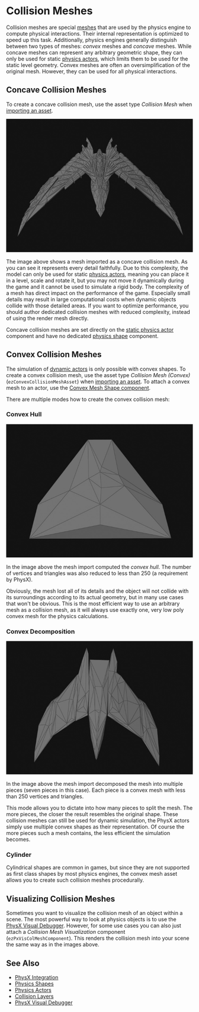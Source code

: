 # Collision Meshes

Collision meshes are special [meshes](../../../graphics/meshes/meshes-overview.md) that are used by the physics engine to compute physical interactions. Their internal representation is optimized to speed up this task. Additionally, physics engines generally distinguish between two types of meshes: *convex* meshes and *concave* meshes. While concave meshes can represent any arbitrary geometric shape, they can only be used for static [physics actors](../actors/physx-actors.md), which limits them to be used for the static level geometry. Convex meshes are often an oversimplification of the original mesh. However, they can be used for all physical interactions.

## Concave Collision Meshes

To create a concave collision mesh, use the asset type *Collision Mesh* when [importing an asset](../../../assets/import-assets.md).

![Concave Collision Mesh](../media/colmesh-concave.jpg)

The image above shows a mesh imported as a concave collision mesh. As you can see it represents every detail faithfully. Due to this complexity, the model can only be used for static [physics actors](../actors/physx-actors.md), meaning you can place it in a level, scale and rotate it, but you may not move it dynamically during the game and it cannot be used to simulate a rigid body. The complexity of a mesh has direct impact on the performance of the game. Especially small details may result in large computational costs when dynamic objects collide with those detailed areas. If you want to optimize performance, you should author dedicated collision meshes with reduced complexity, instead of using the render mesh directly.

Concave collision meshes are set directly on the [static physics actor](../actors/physx-actors.md) component and have no dedicated [physics shape](physx-shapes.md) component.

## Convex Collision Meshes

The simulation of [dynamic actors](../actors/physx-dynamic-actor-component.md) is only possible with convex shapes. To create a convex collision mesh, use the asset type *Collision Mesh (Convex)* (`ezConvexCollisionMeshAsset`) when [importing an asset](../../../assets/import-assets.md). To attach a convex mesh to an actor, use the [Convex Mesh Shape component](physx-convex-shape-component.md).

There are multiple modes how to create the convex collision mesh:

### Convex Hull

![Convex Hull Collision Mesh](../media/colmesh-convex.jpg)

In the image above the mesh import computed the *convex hull*. The number of vertices and triangles was also reduced to less than 250 (a requirement by PhysX).

Obviously, the mesh lost all of its details and the object will not collide with its surroundings according to its actual geometry, but in many use cases that won't be obvious. This is the most efficient way to use an arbitrary mesh as a collision mesh, as it will always use exactly one, very low poly convex mesh for the physics calculations.

### Convex Decomposition

![Convex Decomposition Collision Mesh](../media/colmesh-convex-decomp.jpg)

In the image above the mesh import decomposed the mesh into multiple pieces (seven pieces in this case). Each piece is a convex mesh with less than 250 vertices and triangles.

This mode allows you to dictate into how many pieces to split the mesh. The more pieces, the closer the result resembles the original shape. These collision meshes can still be used for dynamic simulation, the PhysX actors simply use multiple convex shapes as their representation. Of course the more pieces such a mesh contains, the less efficient the simulation becomes.

### Cylinder

Cylindrical shapes are common in games, but since they are not supported as first class shapes by most physics engines, the convex mesh asset allows you to create such collision meshes procedurally.

## Visualizing Collision Meshes

Sometimes you want to visualize the collision mesh of an object within a scene. The most powerful way to look at physics objects is to use the [PhysX Visual Debugger](../physx-visual-debugger.md). However, for some use cases you can also just attach a *Collision Mesh Visualization* component (`ezPxVisColMeshComponent`). This renders the collision mesh into your scene the same way as in the images above.

## See Also

* [PhysX Integration](../physx-overview.md)
* [Physics Shapes](physx-shapes.md)
* [Physics Actors](../actors/physx-actors.md)
* [Collision Layers](physx-collision-layers.md)
* [PhysX Visual Debugger](../physx-visual-debugger.md)
